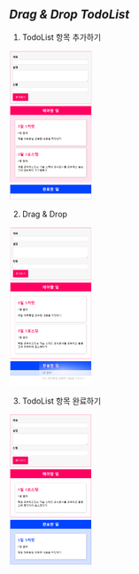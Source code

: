 ## _Drag & Drop TodoList_
1. TodoList 항목 추가하기
<img src="/drag-drop/images/image1.PNG" width="150"/>

2. Drag & Drop
<img src="/drag-drop/images/image2.PNG" width="150"/>

3. TodoList 항목 완료하기
<img src="/drag-drop/images/image3.PNG" width="150"/>